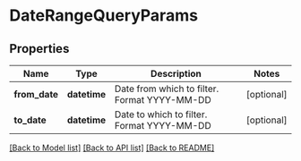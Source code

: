# DateRangeQueryParams

## Properties
Name | Type | Description | Notes
------------ | ------------- | ------------- | -------------
**from_date** | **datetime** | Date from which to filter. Format YYYY-MM-DD | [optional] 
**to_date** | **datetime** | Date to which to filter. Format YYYY-MM-DD | [optional] 

[[Back to Model list]](../README.md#documentation-for-models) [[Back to API list]](../README.md#documentation-for-api-endpoints) [[Back to README]](../README.md)


